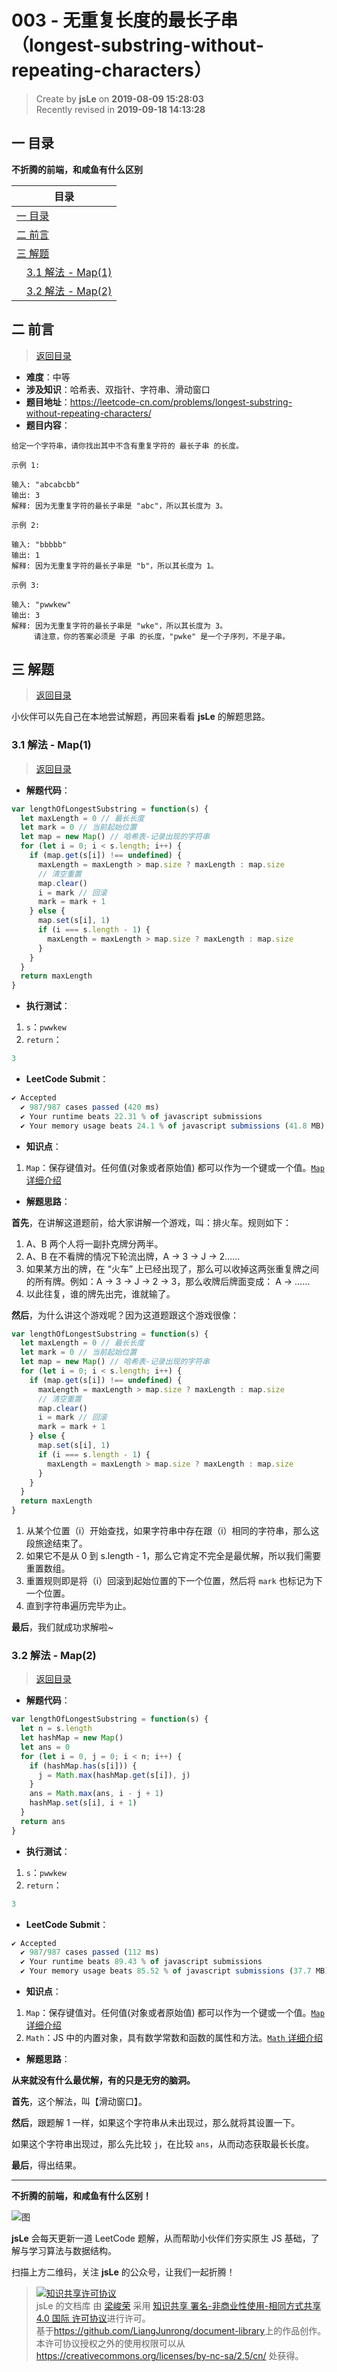 # 003 - 无重复长度的最长子串（longest-substring-without-repeating-characters）

> Create by **jsLe** on **2019-08-09 15:28:03**  
> Recently revised in **2019-09-18 14:13:28**

## <a name="chapter-one" id="chapter-one">一 目录</a>

**不折腾的前端，和咸鱼有什么区别**

| 目录                                                                                     |
| ---------------------------------------------------------------------------------------- |
| [一 目录](#chapter-one)                                                                  |
| <a name="catalog-chapter-two" id="catalog-chapter-two"></a>[二 前言](#chapter-two)       |
| <a name="catalog-chapter-three" id="catalog-chapter-three"></a>[三 解题](#chapter-three) |
| &emsp;[3.1 解法 - Map(1)](#chapter-three-one)                                            |
| &emsp;[3.2 解法 - Map(2)](#chapter-three-two)                                            |

## <a name="chapter-two" id="chapter-two">二 前言</a>

> [返回目录](#chapter-one)

- **难度**：中等
- **涉及知识**：哈希表、双指针、字符串、滑动窗口
- **题目地址**：https://leetcode-cn.com/problems/longest-substring-without-repeating-characters/
- **题目内容**：

```
给定一个字符串，请你找出其中不含有重复字符的 最长子串 的长度。

示例 1:

输入: "abcabcbb"
输出: 3
解释: 因为无重复字符的最长子串是 "abc"，所以其长度为 3。

示例 2:

输入: "bbbbb"
输出: 1
解释: 因为无重复字符的最长子串是 "b"，所以其长度为 1。

示例 3:

输入: "pwwkew"
输出: 3
解释: 因为无重复字符的最长子串是 "wke"，所以其长度为 3。
     请注意，你的答案必须是 子串 的长度，"pwke" 是一个子序列，不是子串。
```

## <a name="chapter-three" id="chapter-three">三 解题</a>

> [返回目录](#chapter-one)

小伙伴可以先自己在本地尝试解题，再回来看看 **jsLe** 的解题思路。

### <a name="chapter-three-one" id="chapter-three-one">3.1 解法 - Map(1)</a>

> [返回目录](#chapter-one)

- **解题代码**：

```js
var lengthOfLongestSubstring = function(s) {
  let maxLength = 0 // 最长长度
  let mark = 0 // 当前起始位置
  let map = new Map() // 哈希表-记录出现的字符串
  for (let i = 0; i < s.length; i++) {
    if (map.get(s[i]) !== undefined) {
      maxLength = maxLength > map.size ? maxLength : map.size
      // 清空重置
      map.clear()
      i = mark // 回滚
      mark = mark + 1
    } else {
      map.set(s[i], 1)
      if (i === s.length - 1) {
        maxLength = maxLength > map.size ? maxLength : map.size
      }
    }
  }
  return maxLength
}
```

- **执行测试**：

1. `s`：`pwwkew`
2. `return`：

```js
3
```

- **LeetCode Submit**：

```js
✔ Accepted
  ✔ 987/987 cases passed (420 ms)
  ✔ Your runtime beats 22.31 % of javascript submissions
  ✔ Your memory usage beats 24.1 % of javascript submissions (41.8 MB)
```

- **知识点**：

1. `Map`：保存键值对。任何值(对象或者原始值) 都可以作为一个键或一个值。[`Map` 详细介绍](https://github.com/LiangJunrong/document-library/blob/master/JavaScript-library/JavaScript/%E5%86%85%E7%BD%AE%E5%AF%B9%E8%B1%A1/Map/README.md)

- **解题思路**：

**首先**，在讲解这道题前，给大家讲解一个游戏，叫：排火车。规则如下：

1. A、B 两个人将一副扑克牌分两半。
2. A、B 在不看牌的情况下轮流出牌，A -> 3 -> J -> 2……
3. 如果某方出的牌，在 “火车” 上已经出现了，那么可以收掉这两张重复牌之间的所有牌。例如：A -> 3 -> J -> 2 -> 3，那么收牌后牌面变成： A -> ……
4. 以此往复，谁的牌先出完，谁就输了。

**然后**，为什么讲这个游戏呢？因为这道题跟这个游戏很像：

```js
var lengthOfLongestSubstring = function(s) {
  let maxLength = 0 // 最长长度
  let mark = 0 // 当前起始位置
  let map = new Map() // 哈希表-记录出现的字符串
  for (let i = 0; i < s.length; i++) {
    if (map.get(s[i]) !== undefined) {
      maxLength = maxLength > map.size ? maxLength : map.size
      // 清空重置
      map.clear()
      i = mark // 回滚
      mark = mark + 1
    } else {
      map.set(s[i], 1)
      if (i === s.length - 1) {
        maxLength = maxLength > map.size ? maxLength : map.size
      }
    }
  }
  return maxLength
}
```

1. 从某个位置（i）开始查找，如果字符串中存在跟（i）相同的字符串，那么这段旅途结束了。
2. 如果它不是从 0 到 s.length - 1，那么它肯定不完全是最优解，所以我们需要重置数组。
3. 重置规则即是将（i）回滚到起始位置的下一个位置，然后将 `mark` 也标记为下一个位置。
4. 直到字符串遍历完毕为止。

**最后**，我们就成功求解啦~

### <a name="chapter-three-two" id="chapter-three-two">3.2 解法 - Map(2)</a>

> [返回目录](#chapter-one)

- **解题代码**：

```js
var lengthOfLongestSubstring = function(s) {
  let n = s.length
  let hashMap = new Map()
  let ans = 0
  for (let i = 0, j = 0; i < n; i++) {
    if (hashMap.has(s[i])) {
      j = Math.max(hashMap.get(s[i]), j)
    }
    ans = Math.max(ans, i - j + 1)
    hashMap.set(s[i], i + 1)
  }
  return ans
}
```

- **执行测试**：

1. `s`：`pwwkew`
2. `return`：

```js
3
```

- **LeetCode Submit**：

```js
✔ Accepted
  ✔ 987/987 cases passed (112 ms)
  ✔ Your runtime beats 89.43 % of javascript submissions
  ✔ Your memory usage beats 85.52 % of javascript submissions (37.7 MB)
```

- **知识点**：

1. `Map`：保存键值对。任何值(对象或者原始值) 都可以作为一个键或一个值。[`Map` 详细介绍](https://github.com/LiangJunrong/document-library/blob/master/JavaScript-library/JavaScript/%E5%86%85%E7%BD%AE%E5%AF%B9%E8%B1%A1/Map/README.md)
2. `Math`：JS 中的内置对象，具有数学常数和函数的属性和方法。[`Math` 详细介绍](https://github.com/LiangJunrong/document-library/blob/master/JavaScript-library/JavaScript/%E5%86%85%E7%BD%AE%E5%AF%B9%E8%B1%A1/Math/README.md)

- **解题思路**：

**从来就没有什么最优解，有的只是无穷的脑洞。**

**首先**，这个解法，叫【滑动窗口】。

**然后**，跟题解 1 一样，如果这个字符串从未出现过，那么就将其设置一下。

如果这个字符串出现过，那么先比较 `j`，在比较 `ans`，从而动态获取最长长度。

**最后**，得出结果。

---

**不折腾的前端，和咸鱼有什么区别！**

![图](../../../public-repertory/img/z-small-wechat-public-address.jpg)

**jsLe** 会每天更新一道 LeetCode 题解，从而帮助小伙伴们夯实原生 JS 基础，了解与学习算法与数据结构。

扫描上方二维码，关注 **jsLe** 的公众号，让我们一起折腾！

> <a rel="license" href="http://creativecommons.org/licenses/by-nc-sa/4.0/"><img alt="知识共享许可协议" style="border-width:0" src="https://i.creativecommons.org/l/by-nc-sa/4.0/88x31.png" /></a><br /><span xmlns:dct="http://purl.org/dc/terms/" property="dct:title">jsLe 的文档库</span> 由 <a xmlns:cc="http://creativecommons.org/ns#" href="https://github.com/LiangJunrong/document-library" property="cc:attributionName" rel="cc:attributionURL">梁峻荣</a> 采用 <a rel="license" href="http://creativecommons.org/licenses/by-nc-sa/4.0/">知识共享 署名-非商业性使用-相同方式共享 4.0 国际 许可协议</a>进行许可。<br />基于<a xmlns:dct="http://purl.org/dc/terms/" href="https://github.com/LiangJunrong/document-library" rel="dct:source">https://github.com/LiangJunrong/document-library</a>上的作品创作。<br />本许可协议授权之外的使用权限可以从 <a xmlns:cc="http://creativecommons.org/ns#" href="https://creativecommons.org/licenses/by-nc-sa/2.5/cn/" rel="cc:morePermissions">https://creativecommons.org/licenses/by-nc-sa/2.5/cn/</a> 处获得。

